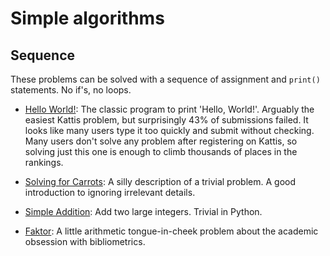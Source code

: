 # Simple algorithms

## Sequence

These problems can be solved with a sequence of assignment and `print()`
statements. No if's, no loops.

- [Hello World!](https://open.kattis.com/problems/hello):
The classic program to print 'Hello, World!'.
Arguably the easiest Kattis problem, but surprisingly 43% of submissions failed.
It looks like many users type it too quickly and submit without checking.
Many users don't solve any problem after registering on Kattis, so solving just
this one is enough to climb thousands of places in the rankings.

- [Solving for Carrots](https://open.kattis.com/problems/carrots):
A silly description of a trivial problem.
A good introduction to ignoring irrelevant details.

- [Simple Addition](https://open.kattis.com/problems/simpleaddition):
Add two large integers. Trivial in Python.

- [Faktor](https://open.kattis.com/problems/faktor):
A little arithmetic tongue-in-cheek problem about the academic obsession with
bibliometrics.
